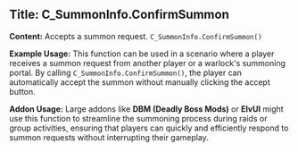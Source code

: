 ## Title: C_SummonInfo.ConfirmSummon

**Content:**
Accepts a summon request.
`C_SummonInfo.ConfirmSummon()`

**Example Usage:**
This function can be used in a scenario where a player receives a summon request from another player or a warlock's summoning portal. By calling `C_SummonInfo.ConfirmSummon()`, the player can automatically accept the summon without manually clicking the accept button.

**Addon Usage:**
Large addons like **DBM (Deadly Boss Mods)** or **ElvUI** might use this function to streamline the summoning process during raids or group activities, ensuring that players can quickly and efficiently respond to summon requests without interrupting their gameplay.